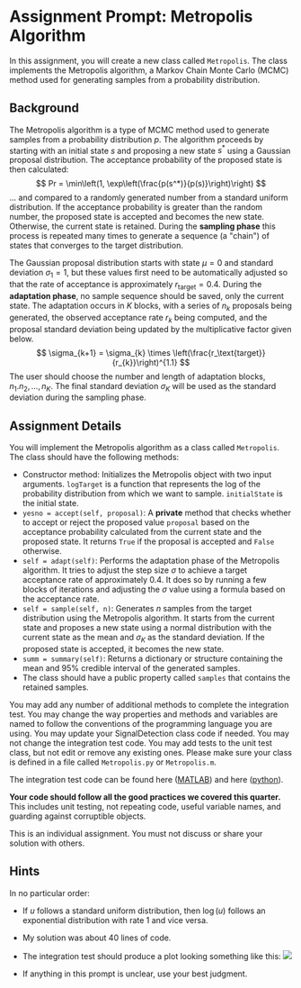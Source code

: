# Assignment Prompt: Metropolis Algorithm

In this assignment, you will create a new class called `Metropolis`.  The class implements the Metropolis algorithm, a Markov Chain Monte Carlo (MCMC) method used for generating samples from a probability distribution. 

## Background

The Metropolis algorithm is a type of MCMC method used to generate samples from a probability distribution $p$. The algorithm proceeds by starting with an initial state $s$ and proposing a new state $s^*$ using a Gaussian proposal distribution. The acceptance probability of the proposed state is then calculated:
$$
Pr = \min\left(1, \exp\left(\frac{p(s^*)}{p(s)}\right)\right)
$$
... and compared to a randomly generated number from a standard uniform distribution. If the acceptance probability is greater than the random number, the proposed state is accepted and becomes the new state. Otherwise, the current state is retained. During the **sampling phase** this process is repeated many times to generate a sequence (a "chain") of states that converges to the target distribution.

The Gaussian proposal distribution starts with state $\mu = 0$ and standard deviation $\sigma_1 = 1$, but these values first need to be automatically adjusted so that the rate of acceptance is approximately $r_\text{target} = 0.4$.  During the **adaptation phase**, no sample sequence should be saved, only the current state.  The adaptation occurs in $K$ blocks, with a series of $n_k$ proposals being generated, the observed acceptance rate $r_k$ being computed, and the proposal standard deviation being updated by the multiplicative factor given below. 
$$
\sigma_{k+1} = \sigma_{k} \times \left(\frac{r_\text{target}}{r_{k}}\right)^{1.1}
$$
The user should choose the number and length of adaptation blocks, $n_1. n_2, \ldots, n_K$.  The final standard deviation $\sigma_K$ will be used as the standard deviation during the sampling phase.

## Assignment Details

You will implement the Metropolis algorithm as a class called `Metropolis`. The class should have the following methods:

- Constructor method:  Initializes the Metropolis object with two input arguments. `logTarget` is a function that represents the log of the probability distribution from which we want to sample.  `initialState` is the initial state.
- `yesno = accept(self, proposal)`: A **private** method that checks whether to accept or reject the proposed value `proposal` based on the acceptance probability calculated from the current state and the proposed state. It returns `True` if the proposal is accepted and `False` otherwise.
- `self = adapt(self)`: Performs the adaptation phase of the Metropolis algorithm. It tries to adjust the step size $\sigma$ to achieve a target acceptance rate of approximately 0.4. It does so by running a few blocks of iterations and adjusting the $\sigma$ value using a formula based on the acceptance rate.  
- `self = sample(self, n)`: Generates $n$ samples from the target distribution using the Metropolis algorithm. It starts from the current state and proposes a new state using a normal distribution with the current state as the mean and $\sigma_K$ as the standard deviation. If the proposed state is accepted, it becomes the new state.
- `summ = summary(self)`: Returns a dictionary or structure containing the mean and 95% credible interval of the generated samples.
- The class should have a public property called `samples` that contains the retained samples.

You may add any number of additional methods to complete the integration test.  You may change the way properties and methods and variables are named to follow the conventions of the programming language you are using.  You may update your SignalDetection class code if needed.  You may not change the integration test code.  You may add tests to the unit test class, but not edit or remove any existing ones.  Please make sure your class is defined in a file called `Metropolis.py` or `Metropolis.m`.

The integration test code can be found here ([MATLAB](m/IntegrationTestMetropolis.m)) and here ([python](py/IntegrationTestMetropolis.py)).

**Your code should follow all the good practices we covered this quarter.**  This includes unit testing, not repeating code, useful variable names, and guarding against corruptible objects.

This is an individual assignment.  You must not discuss or share your solution with others.

## Hints

In no particular order:

* If $u$ follows a standard uniform distribution, then $\log(u)$ follows an exponential distribution with rate 1 and vice versa.
* My solution was about 40 lines of code.
* The integration test should produce a plot looking something like this: ![](/run/user/1000/doc/2388e89d/rocResults.png)

* If anything in this prompt is unclear, use your best judgment.
